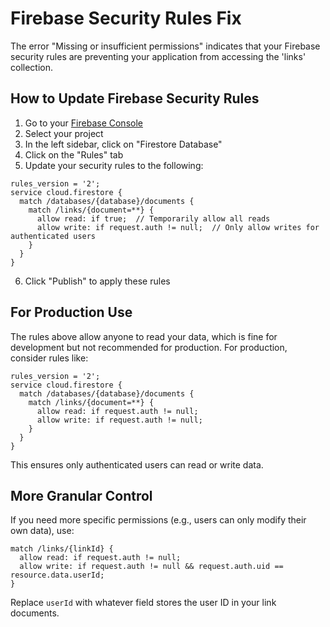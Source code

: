 # Firebase Security Rules Fix

The error "Missing or insufficient permissions" indicates that your Firebase security rules are preventing your application from accessing the 'links' collection.

## How to Update Firebase Security Rules

1. Go to your [Firebase Console](https://console.firebase.google.com/)
2. Select your project
3. In the left sidebar, click on "Firestore Database"
4. Click on the "Rules" tab
5. Update your security rules to the following:

```
rules_version = '2';
service cloud.firestore {
  match /databases/{database}/documents {
    match /links/{document=**} {
      allow read: if true;  // Temporarily allow all reads
      allow write: if request.auth != null;  // Only allow writes for authenticated users
    }
  }
}
```

6. Click "Publish" to apply these rules

## For Production Use

The rules above allow anyone to read your data, which is fine for development but not recommended for production. For production, consider rules like:

```
rules_version = '2';
service cloud.firestore {
  match /databases/{database}/documents {
    match /links/{document=**} {
      allow read: if request.auth != null;
      allow write: if request.auth != null;
    }
  }
}
```

This ensures only authenticated users can read or write data.

## More Granular Control

If you need more specific permissions (e.g., users can only modify their own data), use:

```
match /links/{linkId} {
  allow read: if request.auth != null;
  allow write: if request.auth != null && request.auth.uid == resource.data.userId;
}
```

Replace `userId` with whatever field stores the user ID in your link documents.